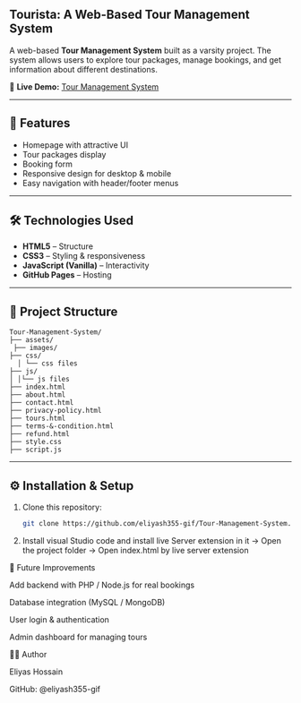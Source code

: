 ## Tourista: A Web-Based Tour Management System  

A web-based **Tour Management System** built as a varsity project. The system allows users to explore tour packages, manage bookings, and get information about different destinations.  

🔗 **Live Demo:** [Tour Management System](https://eliyash355-gif.github.io/Tour-Management-System/index.html)  

---

## 🚀 Features  
- Homepage with attractive UI  
- Tour packages display  
- Booking form  
- Responsive design for desktop & mobile  
- Easy navigation with header/footer menus  

---

## 🛠️ Technologies Used  
- **HTML5** – Structure  
- **CSS3** – Styling & responsiveness  
- **JavaScript (Vanilla)** – Interactivity  
- **GitHub Pages** – Hosting  

---

## 📂 Project Structure
```
Tour-Management-System/
├── assets/
 ├── images/
├── css/
  │ └── css files
├── js/
│ │└── js files
├── index.html
├── about.html
├── contact.html
├── privacy-policy.html
├── tours.html
├── terms-&-condition.html
├── refund.html
├── style.css
├── script.js

```


---

## ⚙️ Installation & Setup  
1. Clone this repository:  
   ```bash
   git clone https://github.com/eliyash355-gif/Tour-Management-System.git
2. Install visual Studio code and install live Server extension in it -> Open the project folder -> Open index.html by live server extension 







🎯 Future Improvements

Add backend with PHP / Node.js for real bookings

Database integration (MySQL / MongoDB)

User login & authentication

Admin dashboard for managing tours





👨‍💻 Author

Eliyas Hossain

GitHub: @eliyash355-gif
   
